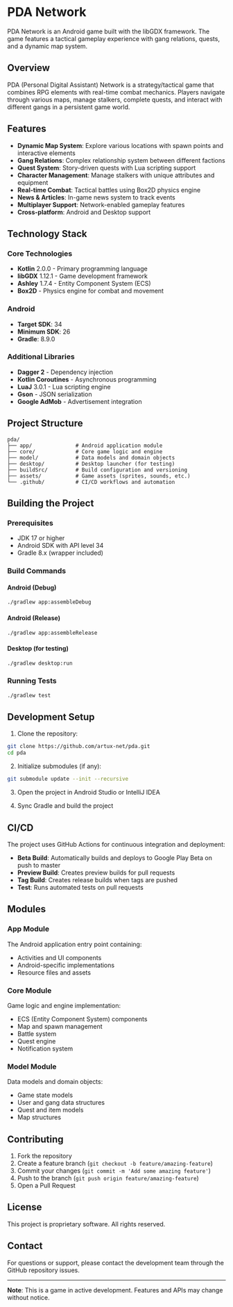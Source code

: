 # PDA Network

PDA Network is an Android game built with the libGDX framework. The game features a tactical gameplay experience with gang relations, quests, and a dynamic map system.

## Overview

PDA (Personal Digital Assistant) Network is a strategy/tactical game that combines RPG elements with real-time combat mechanics. Players navigate through various maps, manage stalkers, complete quests, and interact with different gangs in a persistent game world.

## Features

- **Dynamic Map System**: Explore various locations with spawn points and interactive elements
- **Gang Relations**: Complex relationship system between different factions
- **Quest System**: Story-driven quests with Lua scripting support
- **Character Management**: Manage stalkers with unique attributes and equipment
- **Real-time Combat**: Tactical battles using Box2D physics engine
- **News & Articles**: In-game news system to track events
- **Multiplayer Support**: Network-enabled gameplay features
- **Cross-platform**: Android and Desktop support

## Technology Stack

### Core Technologies
- **Kotlin** 2.0.0 - Primary programming language
- **libGDX** 1.12.1 - Game development framework
- **Ashley** 1.7.4 - Entity Component System (ECS)
- **Box2D** - Physics engine for combat and movement

### Android
- **Target SDK**: 34
- **Minimum SDK**: 26
- **Gradle**: 8.9.0

### Additional Libraries
- **Dagger 2** - Dependency injection
- **Kotlin Coroutines** - Asynchronous programming
- **LuaJ** 3.0.1 - Lua scripting engine
- **Gson** - JSON serialization
- **Google AdMob** - Advertisement integration

## Project Structure

```
pda/
├── app/              # Android application module
├── core/             # Core game logic and engine
├── model/            # Data models and domain objects
├── desktop/          # Desktop launcher (for testing)
├── buildSrc/         # Build configuration and versioning
├── assets/           # Game assets (sprites, sounds, etc.)
└── .github/          # CI/CD workflows and automation
```

## Building the Project

### Prerequisites
- JDK 17 or higher
- Android SDK with API level 34
- Gradle 8.x (wrapper included)

### Build Commands

#### Android (Debug)
```bash
./gradlew app:assembleDebug
```

#### Android (Release)
```bash
./gradlew app:assembleRelease
```

#### Desktop (for testing)
```bash
./gradlew desktop:run
```

### Running Tests
```bash
./gradlew test
```

## Development Setup

1. Clone the repository:
```bash
git clone https://github.com/artux-net/pda.git
cd pda
```

2. Initialize submodules (if any):
```bash
git submodule update --init --recursive
```

3. Open the project in Android Studio or IntelliJ IDEA

4. Sync Gradle and build the project

## CI/CD

The project uses GitHub Actions for continuous integration and deployment:

- **Beta Build**: Automatically builds and deploys to Google Play Beta on push to master
- **Preview Build**: Creates preview builds for pull requests
- **Tag Build**: Creates release builds when tags are pushed
- **Test**: Runs automated tests on pull requests

## Modules

### App Module
The Android application entry point containing:
- Activities and UI components
- Android-specific implementations
- Resource files and assets

### Core Module
Game logic and engine implementation:
- ECS (Entity Component System) components
- Map and spawn management
- Battle system
- Quest engine
- Notification system

### Model Module
Data models and domain objects:
- Game state models
- User and gang data structures
- Quest and item models
- Map structures

## Contributing

1. Fork the repository
2. Create a feature branch (`git checkout -b feature/amazing-feature`)
3. Commit your changes (`git commit -m 'Add some amazing feature'`)
4. Push to the branch (`git push origin feature/amazing-feature`)
5. Open a Pull Request

## License

This project is proprietary software. All rights reserved.

## Contact

For questions or support, please contact the development team through the GitHub repository issues.

---

**Note**: This is a game in active development. Features and APIs may change without notice.
